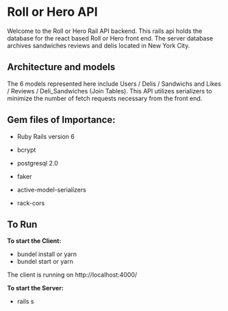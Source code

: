 # Roll or Hero API

Welcome to the Roll or Hero Rail API backend.  This rails api holds the database for the react based Roll or Hero front end.  The server database archives sandwiches reviews and delis located in New York City.  


## Architecture and models

The 6 models represented here include Users / Delis / Sandwichs and Likes / Reviews / Deli_Sandwiches (Join Tables).  This API utilizes serializers to minimize the number of fetch requests necessary from the front end.

## Gem files of Importance:

* Ruby Rails version 6

* bcrypt

* postgresql 2.0

* faker

* active-model-serializers

* rack-cors

## To Run
**To start the Client:**
* bundel install or yarn
* bundel start or yarn

The client is running on http://localhost:4000/

**To start the Server:**
* rails s
